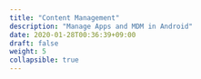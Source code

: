 ```yaml
---
title: "Content Management"
description: "Manage Apps and MDM in Android"
date: 2020-01-28T00:36:39+09:00
draft: false
weight: 5
collapsible: true
---
```


